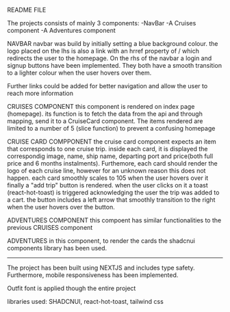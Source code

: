README FILE

The projects consists of mainly 3 components:
-NavBar
-A Cruises component
-A Adventures component

NAVBAR
navbar was build by initially setting a blue background colour. the logo placed on the lhs is also a link with an hrref property of / which redirects the user to the homepage. On the rhs of the navbar a login and signup buttons have been implemented. They both have a smooth transition to a lighter colour when the user hovers over them.

Further links could be added for better navigation and allow the user to reach more information

CRUISES COMPONENT
this component is rendered on index page (homepage). its function is to fetch the data from the api and through mapping, send it to a CruiseCard component. The items rendered are limited to a number of 5 (slice function) to prevent a confusing homepage

CRUISE CARD COMPPONENT
the cruise card component expects an item that corresponds to one cruise trip. inside each card, it is displayed the correspondig image, name, ship name, departing port and price(both full price and 6 months instalments). Furthemore, each card should render the logo of each cruise line, however for an unknown reason this does not happen. each card smoothly scales to 105 when the user hovers over it
finally a "add trip" button is rendered. when the user clicks on it a toast (react-hot-toast) is triggered acknowledging the user the trip was added to a cart. the button includes a left arrow that smoothly transition to the right when the user hovers over the button.

ADVENTURES COMPONENT
this compoent has similar functionalities to the previous CRUISES component

ADVENTURES
in this component, to render the cards the shadcnui components library has been used.

---

The project has been built using NEXTJS and includes type safety. Furthermore, mobile responsiveness has been implemented.

Outfit font is applied though the entire project

libraries used: SHADCNUI, react-hot-toast, tailwind css
